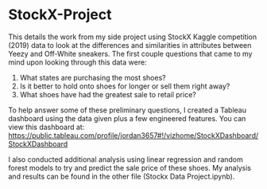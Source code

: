 # StockX-Project
This details the work from my side project using StockX Kaggle competition (2019) data to look at the differences and similarities in attributes between Yeezy and Off-White sneakers. The first couple questions that came to my mind upon looking through this data were:
1. What states are purchasing the most shoes?
2. Is it better to hold onto shoes for longer or sell them right away?
3. What shoes have had the greatest sale to retail price?

To help answer some of these preliminary questions, I created a Tableau dashboard using the data given plus a few engineered features. You can view this dashboard at: https://public.tableau.com/profile/jordan3657#!/vizhome/StockXDashboard/StockXDashboard


I also conducted additional analysis using linear regression and random forest models to try and predict the sale price of these shoes. My analysis and results can be found in the other file (Stockx Data Project.ipynb).
